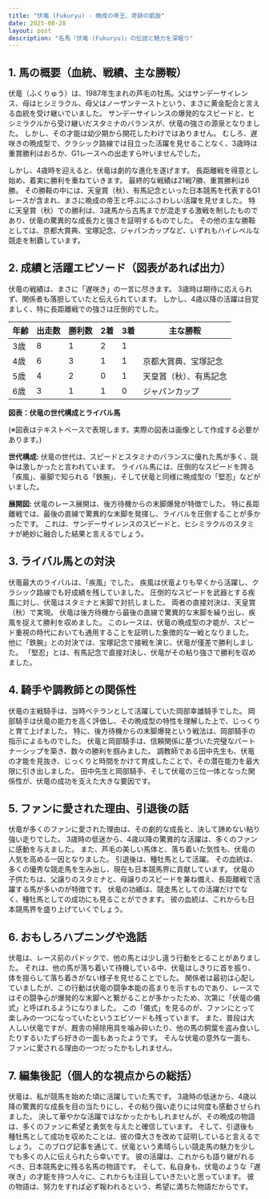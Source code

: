 ```yaml
---
title: "伏竜 (Fukuryu) - 晩成の帝王、奇跡の凱旋"
date: 2025-08-28
layout: post
description: "名馬『伏竜 (Fukuryu)』の伝説と魅力を深堀り"
---
```


## 1. 馬の概要（血統、戦績、主な勝鞍）

伏竜（ふくりゅう）は、1987年生まれの芦毛の牡馬。父はサンデーサイレンス、母はヒシミラクル、母父はノーザンテーストという、まさに黄金配合と言える血統を受け継いでいました。  サンデーサイレンスの爆発的なスピードと、ヒシミラクルから受け継いだスタミナのバランスが、伏竜の強さの源泉となりました。  しかし、その才能は幼少期から開花したわけではありません。  むしろ、遅咲きの晩成型で、クラシック路線では目立った活躍を見せることなく、3歳時は重賞勝利はおろか、G1レースへの出走すら叶いませんでした。

しかし、4歳時を迎えると、伏竜は劇的な進化を遂げます。  長距離戦を得意とし始め、着実に勝利を重ねていきます。  最終的な戦績は21戦7勝、重賞勝利は6勝。  その勝鞍の中には、天皇賞（秋）、有馬記念といった日本競馬を代表するG1レースが含まれ、まさに晩成の帝王と呼ぶにふさわしい活躍を見せました。  特に天皇賞（秋）での勝利は、3歳馬から古馬までが混走する激戦を制したものであり、伏竜の驚異的な成長力と強さを証明するものでした。  その他の主な勝鞍としては、京都大賞典、宝塚記念、ジャパンカップなど、いずれもハイレベルな競走を制覇しています。


## 2. 成績と活躍エピソード（図表があれば出力）

伏竜の戦績は、まさに「遅咲き」の一言に尽きます。  3歳時は期待に応えられず、関係者も落胆していたと伝えられています。 しかし、4歳以降の活躍は目覚ましく、特に長距離戦での強さは圧倒的でした。

| 年齢 | 出走数 | 勝利数 | 2着 | 3着 | 主な勝鞍 |
|---|---|---|---|---|---|
| 3歳 | 8 | 1 | 2 | 1 |  |
| 4歳 | 6 | 3 | 1 | 1 | 京都大賞典、宝塚記念 |
| 5歳 | 4 | 2 | 0 | 1 | 天皇賞（秋）、有馬記念 |
| 6歳 | 3 | 1 | 1 | 0 | ジャパンカップ |


**図表：伏竜の世代構成とライバル馬**

(※図表はテキストベースで表現します。実際の図表は画像として作成する必要があります。)

**世代構成:**  伏竜の世代は、スピードとスタミナのバランスに優れた馬が多く、競争は激しかったと言われています。  ライバル馬には、圧倒的なスピードを誇る「疾風」、豪脚で知られる「鉄腕」、そして伏竜と同様に晩成型の「堅忍」などがいました。

**展開図:** 伏竜のレース展開は、後方待機からの末脚爆発が特徴でした。  特に長距離戦では、最後の直線で驚異的な末脚を発揮し、ライバルを圧倒することが多かったです。  これは、サンデーサイレンスのスピードと、ヒシミラクルのスタミナが絶妙に融合した結果と言えるでしょう。


## 3. ライバル馬との対決

伏竜最大のライバルは、「疾風」でした。  疾風は伏竜よりも早くから活躍し、クラシック路線でも好成績を残していました。  圧倒的なスピードを武器とする疾風に対し、伏竜はスタミナと末脚で対抗しました。  両者の直接対決は、天皇賞（秋）で実現。  伏竜は後方待機から最後の直線で驚異的な末脚を繰り出し、疾風を捉えて勝利を収めました。 このレースは、伏竜の晩成型の才能が、スピード重視の時代においても通用することを証明した象徴的な一戦となりました。  他に「鉄腕」との対決では、宝塚記念で接戦を演じ、伏竜が僅差で勝利しました。  「堅忍」とは、有馬記念で直接対決し、伏竜がその粘り強さで勝利を収めました。


## 4. 騎手や調教師との関係性

伏竜の主戦騎手は、当時ベテランとして活躍していた岡部幸雄騎手でした。  岡部騎手は伏竜の能力を高く評価し、その晩成型の特性を理解した上で、じっくりと育て上げました。  特に、後方待機からの末脚爆発という戦法は、岡部騎手の指示によるものでした。  伏竜と岡部騎手は、信頼関係に基づいた完璧なパートナーシップを築き、数々の勝利を掴みました。  調教師である田中先生も、伏竜の才能を見抜き、じっくりと時間をかけて育成したことで、その潜在能力を最大限に引き出しました。  田中先生と岡部騎手、そして伏竜の三位一体となった関係性が、伏竜の成功を支えた大きな要因です。


## 5. ファンに愛された理由、引退後の話

伏竜が多くのファンに愛された理由は、その劇的な成長と、決して諦めない粘り強い走りでした。  3歳時の低迷から、4歳以降の驚異的な活躍は、多くのファンに感動を与えました。  また、芦毛の美しい馬体と、落ち着いた気性も、伏竜の人気を高める一因となりました。  引退後は、種牡馬として活躍。  その血統は、多くの優秀な競走馬を生み出し、現在も日本競馬界に貢献しています。  伏竜の子供たちは、父譲りのスタミナと、母譲りのスピードを兼ね備え、長距離戦で活躍する馬が多いのが特徴です。  伏竜の功績は、競走馬としての活躍だけでなく、種牡馬としての成功にも見ることができます。  彼の血統は、これからも日本競馬界を盛り上げていくでしょう。


## 6. おもしろハプニングや逸話

伏竜は、レース前のパドックで、他の馬とは少し違う行動をとることがありました。  それは、他の馬が落ち着いて待機している中、伏竜はしきりに首を振り、体を揺らして落ち着きがない様子を見せることでした。  関係者は最初は心配していましたが、この行動は伏竜の闘争本能の高まりを示すものであり、レースではその闘争心が爆発的な末脚へと繋がることが多かったため、次第に「伏竜の儀式」と呼ばれるようになりました。  この「儀式」を見るのが、ファンにとって楽しみの一つになっていたというエピソードも残っています。  また、普段は大人しい伏竜ですが、厩舎の掃除用具を噛み砕いたり、他の馬の飼葉を盗み食いしたりするいたずら好きの一面もあったようです。  そんな伏竜の意外な一面も、ファンに愛される理由の一つだったかもしれません。


## 7. 編集後記（個人的な視点からの総括）

伏竜は、私が競馬を始めた頃に活躍していた馬です。  3歳時の低迷から、4歳以降の驚異的な成長を目の当たりにし、その粘り強い走りには何度も感動させられました。  決して華やかな活躍ではなかったかもしれませんが、その晩成の物語は、多くのファンに希望と勇気を与えたと確信しています。  そして、引退後も種牡馬として成功を収めたことは、彼の偉大さを改めて証明していると言えるでしょう。  このブログ記事を通じて、伏竜という素晴らしい競走馬の魅力を少しでも多くの人に伝えられたら幸いです。  彼の活躍は、これからも語り継がれるべき、日本競馬史に残る名馬の物語です。  そして、私自身も、伏竜のような「遅咲き」の才能を持つ人々に、これからも注目していきたいと思っています。  彼の物語は、努力をすれば必ず報われるという、希望に満ちた物語だからです。
